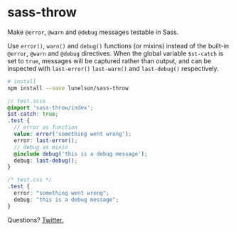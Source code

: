 # sass-throw

Make `@error`, `@warn` and `@debug` messages testable in Sass.

Use `error()`, `warn()` and `debug()` functions (or mixins) instead of the built-in `@error`, `@warn` and `@debug` directives. When the global variable `$st-catch` is set to `true`, messages will be captured rather than output, and can be inspected with `last-error()` `last-warn()` and `last-debug()` respectively.

```sh
# install
npm install --save lunelson/sass-throw
```
```scss
// test.scss
@import 'sass-throw/index';
$st-catch: true;
.test {
  // error as function
  value: error('something went wrong');
  error: last-error();
  // debug as mixin
  @include debug('this is a debug message');
  debug: last-debug();
}
```
```css
/* test.css */
.test {
  error: "something went wrong";
  debug: "this is a debug message";
}
```

Questions? [Twitter.](https://twitter.com/lunelson)
